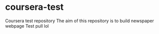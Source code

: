 # coursera-test
Coursera test repository
The aim of this repository is to build newspaper webpage
Test pull lol
